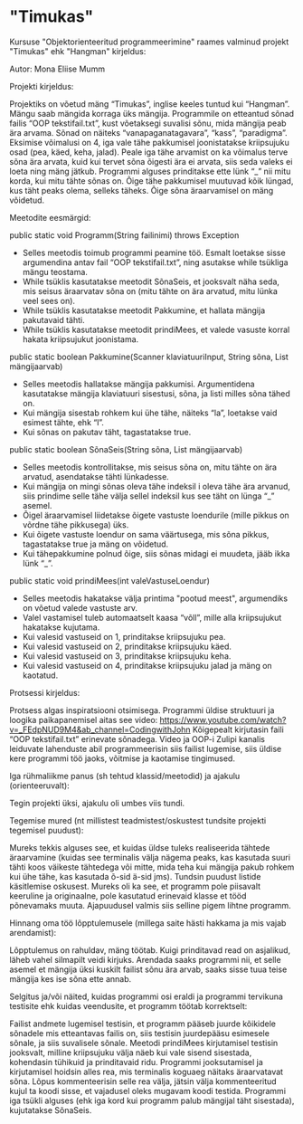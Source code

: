 # "Timukas"

Kursuse "Objektorienteeritud programmeerimine" raames valminud projekt "Timukas" ehk "Hangman" kirjeldus:

Autor: Mona Eliise Mumm



Projekti kirjeldus: 

Projektiks on võetud mäng “Timukas”, inglise keeles tuntud kui “Hangman”. Mängu saab mängida korraga üks mängija. Programmile on etteantud sõnad failis “OOP tekstifail.txt”, kust võetaksegi suvalisi sõnu, mida mängija peab ära arvama. Sõnad on näiteks “vanapaganatagavara”, “kass”, “paradigma”. Eksimise võimalusi on 4, iga vale tähe pakkumisel joonistatakse kriipsujuku osad (pea, käed, keha, jalad). Peale iga tähe arvamist on ka võimalus terve sõna ära arvata, kuid kui tervet sõna õigesti ära ei arvata, siis seda valeks ei loeta ning mäng jätkub. Programmi alguses prinditakse ette lünk “_” nii mitu korda, kui mitu tähte sõnas on. Õige tähe pakkumisel muutuvad kõik lüngad, kus täht peaks olema, selleks täheks. Õige sõna äraarvamisel on mäng võidetud. 



Meetodite eesmärgid:

public static void Programm(String failinimi) throws Exception
 - Selles meetodis toimub programmi peamine töö. Esmalt loetakse sisse argumendina antav fail “OOP tekstifail.txt”, ning asutakse while tsükliga mängu teostama. 
- While tsüklis kasutatakse meetodit SõnaSeis, et jooksvalt näha seda, mis seisus äraarvatav sõna on (mitu tähte on ära arvatud, mitu lünka veel sees on). 
- While tsüklis kasutatakse meetodit Pakkumine, et hallata mängija pakutavaid tähti.
- While tsüklis kasutatakse meetodit prindiMees, et valede vasuste korral hakata kriipsujukut joonistama.

public static boolean Pakkumine(Scanner klaviatuuriInput, String sõna, List<Character> mängijaarvab) 
- Selles meetodis hallatakse mängija pakkumisi. Argumentidena kasutatakse mängija klaviatuuri sisestusi, sõna, ja listi milles sõna tähed on.
- Kui mängija sisestab rohkem kui ühe tähe, näiteks “la”, loetakse vaid esimest tähte, ehk “l”.
- Kui sõnas on pakutav täht, tagastatakse true.

public static boolean SõnaSeis(String sõna, List<Character> mängijaarvab)
- Selles meetodis kontrollitakse, mis seisus sõna on, mitu tähte on ära arvatud, asendatakse tähti lünkadesse.
- Kui mängija on mingi sõnas oleva tähe indeksil i oleva tähe ära arvanud, siis prindime selle tähe välja sellel indeksil kus see täht on lünga “_” asemel.
- Õigel äraarvamisel liidetakse õigete vastuste loendurile (mille pikkus on võrdne tähe pikkusega) üks.
- Kui õigete vastuste loendur on sama väärtusega, mis sõna pikkus, tagastatakse true ja mäng on võidetud.
- Kui tähepakkumine polnud õige, siis sõnas midagi ei muudeta, jääb ikka lünk “_”.

public static void prindiMees(int valeVastuseLoendur)
- Selles meetodis hakatakse välja printima "pootud meest", argumendiks on võetud valede vastuste arv.
- Valel vastamisel tuleb automaatselt kaasa “võll”, mille alla kriipsujukut hakatakse kujutama.
- Kui valesid vastuseid on 1, prinditakse kriipsujuku pea.
- Kui valesid vastuseid on 2, prinditakse kriipsujuku käed.
- Kui valesid vastuseid on 3, prinditakse kriipsujuku keha.
- Kui valesid vastuseid on 4, prinditakse kriipsujuku jalad ja mäng on kaotatud.



Protsessi kirjeldus:

Protsess algas inspiratsiooni otsimisega. Programmi üldise struktuuri ja loogika paikapanemisel aitas see video: https://www.youtube.com/watch?v=_FEdpNUD9M4&ab_channel=CodingwithJohn
Kõigepealt kirjutasin faili “OOP tekstifail.txt” erinevate sõnadega. Video ja OOP-i Zulipi kanalis leiduvate lahenduste abil programmeerisin siis failist lugemise, siis üldise kere programmi töö jaoks, võitmise ja kaotamise tingimused. 



Iga rühmaliikme panus (sh tehtud klassid/meetodid) ja ajakulu (orienteeruvalt):

Tegin projekti üksi, ajakulu oli umbes viis tundi. 



Tegemise mured (nt millistest teadmistest/oskustest tundsite projekti tegemisel puudust):

Mureks tekkis alguses see, et kuidas üldse tuleks realiseerida tähtede äraarvamine (kuidas see terminalis välja nägema peaks, kas kasutada suuri tähti koos väikeste tähtedega või mitte, mida teha kui mängija pakub rohkem kui ühe tähe, kas kasutada õ-sid ä-sid jms). Tundsin puudust listide käsitlemise oskusest. Mureks oli ka see, et programm pole piisavalt keeruline ja originaalne, pole kasutatud erinevaid klasse et tööd põnevamaks muuta. Ajapuudusel valmis siis selline pigem lihtne programm.



Hinnang oma töö lõpptulemusele (millega saite hästi hakkama ja mis vajab arendamist):

Lõpptulemus on rahuldav, mäng töötab. Kuigi prinditavad read on asjalikud, läheb vahel silmapilt veidi kirjuks. Arendada saaks programmi nii, et selle asemel et mängija üksi kuskilt failist sõnu ära arvab, saaks sisse tuua teise mängija kes ise sõna ette annab.



Selgitus ja/või näited, kuidas programmi osi eraldi ja programmi tervikuna testisite ehk kuidas veendusite, et programm töötab korrektselt:

Failist andmete lugemisel testisin, et programm pääseb juurde kõikidele sõnadele mis etteantavas failis on, siis testisin juurdepääsu esimesele sõnale, ja siis suvalisele sõnale.
Meetodi prindiMees kirjutamisel testisin jooksvalt, milline kriipsujuku välja näeb kui vale sisend sisestada, kohendasin tühikuid ja prinditavaid ridu.
Programmi jooksutamisel ja kirjutamisel hoidsin alles rea, mis terminalis koguaeg näitaks äraarvatavat sõna. Lõpus kommenteerisin selle rea välja, jätsin välja kommenteeritud kujul ta koodi sisse, et vajadusel oleks mugavam koodi testida.
Programmi iga tsükli alguses (ehk iga kord kui programm palub mängijal täht sisestada), kujutatakse SõnaSeis.
